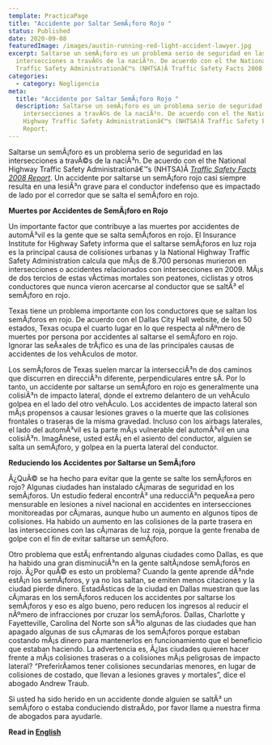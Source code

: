 ```yaml
---
template: PracticaPage
title: "Accidente por Saltar SemÃ¡foro Rojo "
status: Published
date: 2020-09-08
featuredImage: /images/austin-running-red-light-accident-lawyer.jpg
excerpt: Saltarse un semÃ¡foro es un problema serio de seguridad en las
  intersecciones a travÃ©s de la naciÃ³n. De acuerdo con el the National Highway
  Traffic Safety Administrationâ€™s (NHTSA)Â Traffic Safety Facts 2008 Report.
categories:
  - category: Negligencia
meta:
  title: "Accidente por Saltar SemÃ¡foro Rojo "
  description: Saltarse un semÃ¡foro es un problema serio de seguridad en las
    intersecciones a travÃ©s de la naciÃ³n. De acuerdo con el the National
    Highway Traffic Safety Administrationâ€™s (NHTSA)Â Traffic Safety Facts 2008
    Report.
---
```

<!--StartFragment-->

Saltarse un semÃ¡foro es un problema serio de seguridad en las intersecciones a travÃ©s de la naciÃ³n. De acuerdo con el the National Highway Traffic Safety Administrationâ€™s (NHTSA)Â *[Traffic Safety Facts 2008 Report](http://www-nrd.nhtsa.dot.gov/Pubs/811170.PDF)*. Un accidente por saltarse un semÃ¡foro rojo casi siempre resulta en una lesiÃ³n grave para el conductor indefenso que es impactado de lado por el corredor que se salta el semÃ¡foro en rojo.



**Muertes por Accidentes de SemÃ¡foro en Rojo**

Un importante factor que contribuye a las muertes por accidentes de automÃ³vil es la gente que se salta semÃ¡foros en rojo. El Insurance Institute for Highway Safety informa que el saltarse semÃ¡foros en luz roja es la principal causa de colisiones urbanas y la National Highway Traffic Safety Administration calcula que mÃ¡s de 8.700 personas murieron en intersecciones o accidentes relacionados con intersecciones en 2009. MÃ¡s de dos tercios de estas vÃ­ctimas mortales son peatones, ciclistas y otros conductores que nunca vieron acercarse al conductor que se saltÃ³ el semÃ¡foro en rojo.



Texas tiene un problema importante con los conductores que se saltan los semÃ¡foros en rojo. De acuerdo con el Dallas City Hall website, de los 50 estados, Texas ocupa el cuarto lugar en lo que respecta al nÃºmero de muertes por persona por accidentes al saltarse el semÃ¡foro en rojo. Ignorar las seÃ±ales de trÃ¡fico es una de las principales causas de accidentes de los vehÃ­culos de motor.



Los semÃ¡foros de Texas suelen marcar la intersecciÃ³n de dos caminos que discurren en direcciÃ³n diferente, perpendiculares entre sÃ­. Por lo tanto, un accidente por saltarse un semÃ¡foro en rojo es generalmente una colisiÃ³n de impacto lateral, donde el extremo delantero de un vehÃ­culo golpea en el lado del otro vehÃ­culo. Los accidentes de impacto lateral son mÃ¡s propensos a causar lesiones graves o la muerte que las colisiones frontales o traseras de la misma gravedad. Incluso con los airbags laterales, el lado del automÃ³vil es la parte mÃ¡s vulnerable del automÃ³vil en una colisiÃ³n. ImagÃ­nese, usted estÃ¡ en el asiento del conductor, alguien se salta un semÃ¡foro, y golpea en la puerta lateral del conductor.



**Reduciendo los Accidentes por Saltarse un SemÃ¡foro**



Â¿QuÃ© se ha hecho para evitar que la gente se salte los semÃ¡foros en rojo? Algunas ciudades han instalado cÃ¡maras de seguridad en los semÃ¡foros. Un estudio federal encontrÃ³ una reducciÃ³n pequeÃ±a pero mensurable en lesiones a nivel nacional en accidentes en intersecciones monitoreadas por cÃ¡maras, aunque hubo un aumento en algunos tipos de colisiones. Ha habido un aumento en las colisiones de la parte trasera en las intersecciones con las cÃ¡maras de luz roja, porque la gente frenaba de golpe con el fin de evitar saltarse un semÃ¡foro.



Otro problema que estÃ¡ enfrentando algunas ciudades como Dallas, es que ha habido una gran disminuciÃ³n en la gente saltÃ¡ndose semÃ¡foros en rojo. Â¿Por quÃ© es esto un problema? Cuando la gente aprende dÃ³nde estÃ¡n los semÃ¡foros, y ya no los saltan, se emiten menos citaciones y la ciudad pierde dinero. EstadÃ­sticas de la ciudad en Dallas muestran que las cÃ¡maras en los semÃ¡foros reducen los accidentes por saltarse los semÃ¡foros y eso es algo bueno, pero reducen los ingresos al reducir el nÃºmero de infracciones por cruzar los semÃ¡foros. Dallas, Charlotte y Fayetteville, Carolina del Norte son sÃ³lo algunas de las ciudades que han apagado algunas de sus cÃ¡maras de los semÃ¡foros porque estaban costando mÃ¡s dinero para mantenerlos en funcionamiento que el beneficio que estaban haciendo. La advertencia es, Â¿las ciudades quieren hacer frente a mÃ¡s colisiones traseras o a colisiones mÃ¡s peligrosas de impacto lateral? “PreferirÃ­amos tener colisiones secundarias menores, en lugar de colisiones de costado, que llevan a lesiones graves y mortales”, dice el abogado Andrew Traub.



Si usted ha sido herido en un accidente donde alguien se saltÃ³ un semÃ¡foro o estaba conduciendo distraÃ­do, por favor llame a nuestra firma de abogados para ayudarle.



<!--EndFragment-->

<!--StartFragment-->

**Read in [English](/practice-areas/running-red-light-accident/)**

<!--EndFragment-->